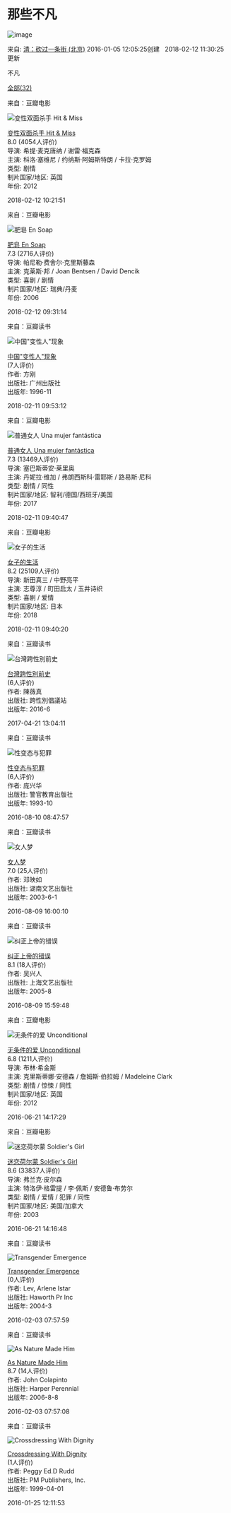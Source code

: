 # 那些不凡

![image](https://img9.doubanio.com/view/elanor_image/raw/public/Q40Z9R7L.jpg)

来自: [清：砍过一条街 (北京)](https://www.douban.com/people/holuu/) 2016-01-05 12:05:25创建   2018-02-12 11:30:25更新

不凡

[全部(32)](https://www.douban.com/doulist/43470988/)

来自：豆瓣电影

![变性双面杀手 Hit & Miss](https://img3.doubanio.com/view/photo/s_ratio_poster/public/p1877265107.webp)

[变性双面杀手 Hit & Miss](https://movie.douban.com/subject/10750643/)  
8.0 (4054人评价)  
导演: 希提·麦克唐纳 / 谢雷·福克森  
主演: 科洛·塞维尼 / 约纳斯·阿姆斯特朗 / 卡拉·克罗姆  
类型: 剧情  
制片国家/地区: 英国  
年份: 2012

2018-02-12 10:21:51 

来自：豆瓣电影

![肥皂 En Soap](https://img1.doubanio.com/view/photo/s_ratio_poster/public/p2916803010.webp)

[肥皂 En Soap](https://movie.douban.com/subject/1480322/)  
7.3 (2716人评价)  
导演: 帕尼勒·费舍尔·克里斯藤森  
主演: 克莱斯·邦 / Joan Bentsen / David Dencik  
类型: 喜剧 / 剧情  
制片国家/地区: 瑞典/丹麦  
年份: 2006

2018-02-12 09:31:14 

来自：豆瓣读书

![中国"变性人"现象](https://img1.doubanio.com/view/subject/l/public/s28963389.jpg)

[中国"变性人"现象](https://book.douban.com/subject/1274954/)  
(7人评价)  
作者: 方刚  
出版社: 广州出版社  
出版年: 1996-11

2018-02-11 09:53:12 

来自：豆瓣电影

![普通女人 Una mujer fantástica](https://img1.doubanio.com/view/photo/s_ratio_poster/public/p2427410190.webp)

[普通女人 Una mujer fantástica](https://movie.douban.com/subject/26627754/)  
7.3 (13469人评价)  
导演: 塞巴斯蒂安·莱里奥  
主演: 丹妮拉·维加 / 弗朗西斯科·雷耶斯 / 路易斯·尼科  
类型: 剧情 / 同性  
制片国家/地区: 智利/德国/西班牙/美国  
年份: 2017

2018-02-11 09:40:47 

来自：豆瓣电影

![女子的生活](https://img1.doubanio.com/view/photo/s_ratio_poster/public/p2507992198.webp)

[女子的生活](https://movie.douban.com/subject/27192250/)  
8.2 (25109人评价)  
导演: 新田真三 / 中野亮平  
主演: 志尊淳 / 町田启太 / 玉井诗织  
类型: 喜剧 / 爱情  
制片国家/地区: 日本  
年份: 2018

2018-02-11 09:40:20 

来自：豆瓣读书

![台灣跨性別前史](https://img3.doubanio.com/view/subject/l/public/s29027592.jpg)

[台灣跨性別前史](https://book.douban.com/subject/26848591/)  
(6人评价)  
作者: 陳薇真  
出版社: 跨性別倡議站  
出版年: 2016-6

2017-04-21 13:04:11 

来自：豆瓣读书

![性变态与犯罪](https://img1.doubanio.com/view/subject/l/public/s6883780.jpg)

[性变态与犯罪](https://book.douban.com/subject/6802837/)  
(6人评价)  
作者: 庞兴华  
出版社: 警官教育出版社  
出版年: 1993-10

2016-08-10 08:47:57 

来自：豆瓣读书

![女人梦](https://img1.doubanio.com/view/subject/l/public/s2656368.jpg)

[女人梦](https://book.douban.com/subject/1337919/)  
7.0 (25人评价)  
作者: 邓映如  
出版社: 湖南文艺出版社  
出版年: 2003-6-1

2016-08-09 16:00:10 

来自：豆瓣读书

![纠正上帝的错误](https://img1.doubanio.com/view/subject/l/public/s5685889.jpg)

[纠正上帝的错误](https://book.douban.com/subject/1426716/)  
8.1 (18人评价)  
作者: 吴兴人  
出版社: 上海文艺出版社  
出版年: 2005-8

2016-08-09 15:59:48 

来自：豆瓣电影

![无条件的爱 Unconditional](https://img3.doubanio.com/view/photo/s_ratio_poster/public/p1574754417.webp)

[无条件的爱 Unconditional](https://movie.douban.com/subject/6721953/)  
6.8 (1211人评价)  
导演: 布林·希金斯  
主演: 克里斯蒂娜·安德森 / 詹姆斯·伯拉姆 / Madeleine Clark  
类型: 剧情 / 惊悚 / 同性  
制片国家/地区: 英国  
年份: 2012

2016-06-21 14:17:29 

来自：豆瓣电影

![迷恋荷尔蒙 Soldier's Girl](https://img3.doubanio.com/view/photo/s_ratio_poster/public/p1312964157.webp)

[迷恋荷尔蒙 Soldier's Girl](https://movie.douban.com/subject/1773216/)  
8.6 (33837人评价)  
导演: 弗兰克·皮尔森  
主演: 特洛伊·格雷提 / 李·佩斯 / 安德鲁·布劳尔  
类型: 剧情 / 爱情 / 犯罪 / 同性  
制片国家/地区: 美国/加拿大  
年份: 2003

2016-06-21 14:16:48 

来自：豆瓣读书

![Transgender Emergence](https://img1.doubanio.com/view/subject/l/public/s8055689.jpg)

[Transgender Emergence](https://book.douban.com/subject/2913364/)  
(0人评价)  
作者: Lev, Arlene Istar  
出版社: Haworth Pr Inc  
出版年: 2004-3

2016-02-03 07:57:59 

来自：豆瓣读书

![As Nature Made Him](https://img3.doubanio.com/view/subject/l/public/s2828783.jpg)

[As Nature Made Him](https://book.douban.com/subject/2361884/)  
8.7 (14人评价)  
作者: John Colapinto  
出版社: Harper Perennial  
出版年: 2006-8-8

2016-02-03 07:57:08 

来自：豆瓣读书

![Crossdressing With Dignity](https://img1.doubanio.com/view/subject/l/public/s3655490.jpg)

[Crossdressing With Dignity](https://book.douban.com/subject/2888936/)  
(1人评价)  
作者: Peggy Ed.D Rudd  
出版社: PM Publishers, Inc.  
出版年: 1999-04-01

2016-01-25 12:11:53 